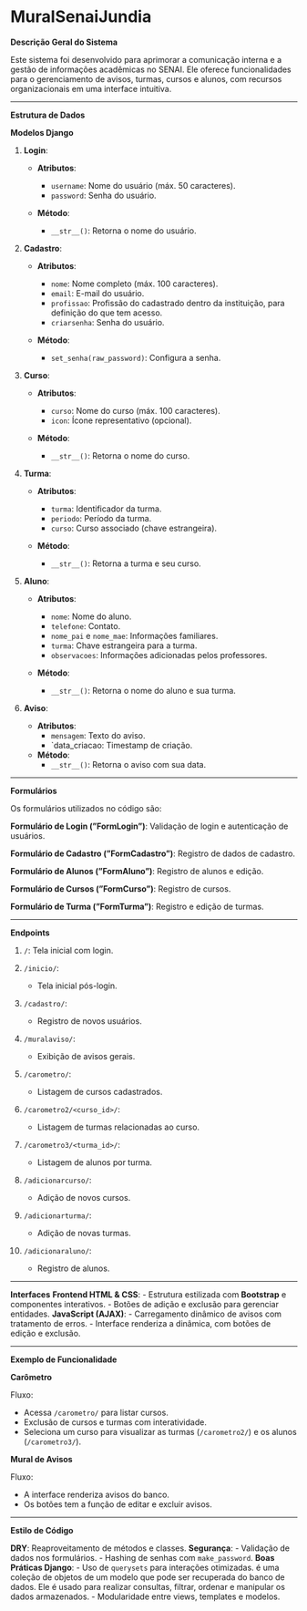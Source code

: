 # MuralSenaiJundia
**Descrição Geral do Sistema**

Este sistema foi desenvolvido para aprimorar a comunicação interna e a gestão de informações acadêmicas no SENAI. Ele oferece funcionalidades para o gerenciamento de avisos, turmas, cursos e alunos, com recursos organizacionais em uma interface intuitiva.

---
**Estrutura de Dados**

**Modelos Django**

1. **Login**:
    - **Atributos**:
        - `username`: Nome do usuário (máx. 50 caracteres).
        - `password`: Senha do usuário.
          
    - **Método**:
        - `__str__()`: Retorna o nome do usuário.
          
2. **Cadastro**:
    - **Atributos**:
        - `nome`: Nome completo (máx. 100 caracteres).
        - `email`: E-mail do usuário.
        - `profissao`: Profissão do cadastrado dentro da instituição, para definição do que tem acesso.
        - `criarsenha`: Senha do usuário.
        
    - **Método**:
        - `set_senha(raw_password)`: Configura a senha.
        
3. **Curso**:
    - **Atributos**:
        - `curso`: Nome do curso (máx. 100 caracteres).
        - `icon`: Ícone representativo (opcional).
        
    - **Método**:
        - `__str__()`: Retorna o nome do curso.
        
4. **Turma**:
    - **Atributos**:
        - `turma`: Identificador da turma.
        - `periodo`: Período da turma.
        - `curso`: Curso associado (chave estrangeira).
        
    - **Método**:
        - `__str__()`: Retorna a turma e seu curso.
        
5.  **Aluno**:
    - **Atributos**:
        - `nome`: Nome do aluno.
        - `telefone`: Contato.
        - `nome_pai` e `nome_mae`: Informações familiares.
        - `turma`: Chave estrangeira para a turma.
        - `observacoes`: Informações adicionadas pelos professores.
        
    - **Método**:
        - `__str__()`: Retorna o nome do aluno e sua turma.
        
6. **Aviso**:
    - **Atributos**:
        - `mensagem`: Texto do aviso.
        - `data_criacao: Timestamp de criação.
    - **Método**:
        - `__str__()`: Retorna o aviso com sua data.

---------------------------------------------

**Formulários**

Os formulários utilizados no código são:

**Formulário de Login (”FormLogin”)**: Validação de login e autenticação de usuários.

**Formulário de Cadastro (”FormCadastro”)**: Registro de dados de cadastro.

**Formulário de Alunos (”FormAluno”)**: Registro de alunos e edição.

**Formulário de Cursos (”FormCurso”)**: Registro de cursos.

**Formulário de Turma (”FormTurma”)**: Registro e edição de turmas.

---------------------------------------------

**Endpoints**

1. `/`:
   Tela inicial com login.
      
2. `/inicio/`:
    - Tela inicial pós-login.
    
3. `/cadastro/`:
    - Registro de novos usuários.
      
4. `/muralaviso/`:
    - Exibição de avisos gerais.
      
5. `/carometro/`:
    - Listagem de cursos cadastrados.
      
6. `/carometro2/<curso_id>/`:
    - Listagem de turmas relacionadas ao curso.
      
8. `/carometro3/<turma_id>/`:
    - Listagem de alunos por turma.
      
9. `/adicionarcurso/`:
    - Adição de novos cursos.
      
10. `/adicionarturma/`:
    - Adição de novas turmas.
      
11. `/adicionaraluno/`:
    - Registro de alunos.
    

---------------------------------------------

**Interfaces**
**Frontend HTML & CSS**:
    - Estrutura estilizada com **Bootstrap** e componentes interativos.
    - Botões de adição e exclusão para gerenciar entidades.
**JavaScript (AJAX)**:
    - Carregamento dinâmico de avisos com tratamento de erros.
    - Interface renderiza a dinâmica, com botões de edição e exclusão.
    

---------------------------------------------

**Exemplo de Funcionalidade**

**Carômetro**

Fluxo:

- Acessa `/carometro/` para listar cursos.
- Exclusão de cursos e turmas com interatividade.
- Seleciona um curso para visualizar as turmas (`/carometro2/`) e os alunos (`/carometro3/`).

**Mural de Avisos**

Fluxo:

- A interface renderiza avisos do banco.
- Os botões tem a função de editar e excluir avisos.

---------------------------------------------

**Estilo de Código**

**DRY**: Reaproveitamento de métodos e classes.
**Segurança**:
    - Validação de dados nos formulários.
    - Hashing de senhas com `make_password`.
**Boas Práticas Django**:
    - Uso de `querysets` para interações otimizadas. é uma coleção de objetos de um modelo que pode ser recuperada do banco de dados. Ele é usado para realizar consultas, filtrar, ordenar e manipular os dados armazenados.
    - Modularidade entre views, templates e modelos.
